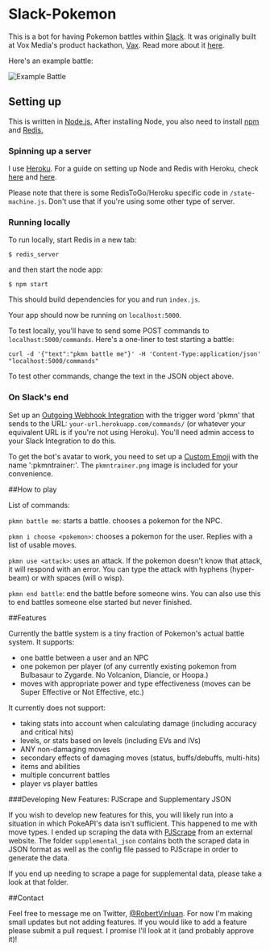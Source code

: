 # Slack-Pokemon

This is a bot for having Pokemon battles within [Slack](https://slack.com/). It was originally built at Vox Media's product hackathon, [Vax](http://product.voxmedia.com/2014/7/3/5861220/vax-14-the-things-we-built). Read more about it [here](http://www.polygon.com/2014/6/27/5850720/pokemon-battle-slack-vox).

Here's an example battle:

<img src="http://cdn3.vox-cdn.com/assets/4681633/pkmn_slack.jpg" alt="Example Battle">

## Setting up

This is written in [Node.js.](http://nodejs.org) After installing Node, you also need to install [npm](https://npmjs.org) and [Redis.](http://redis.io/)

### Spinning up a server

I use [Heroku](http://heroku.com). For a guide on setting up Node and Redis with Heroku, check [here](https://devcenter.heroku.com/articles/getting-started-with-nodejs) and [here](https://addons.heroku.com/redistogo). 

Please note that there is some RedisToGo/Heroku specific code in `/state-machine.js`. Don't use that if you're using some other type of server.

### Running locally

To run locally, start Redis in a new tab:

```Shell
$ redis_server
```

and then start the node app:

```Shell
$ npm start
```

This should build dependencies for you and run `index.js`. 

Your app should now be running on `localhost:5000`.

To test locally, you'll have to send some POST commands to `localhost:5000/commands`. Here's a one-liner to test starting a battle:

`curl -d '{"text":"pkmn battle me"}' -H 'Content-Type:application/json' "localhost:5000/commands"`

To test other commands, change the text in the JSON object above.

### On Slack's end

Set up an [Outgoing Webhook Integration](https://my.slack.com/services/new/outgoing-webhook) with the trigger word 'pkmn' that sends  to the URL: `your-url.herokuapp.com/commands/` (or whatever your equivalent URL is if you're not using Heroku). You'll need admin access to your Slack Integration to do this.

To get the bot's avatar to work, you need to set up a [Custom Emoji](https://my.slack.com/customize/emoji) with the name ':pkmntrainer:'. The `pkmntrainer.png` image is included for your convenience.

##How to play 

List of commands:

`pkmn battle me`: starts a battle. chooses a pokemon for the NPC.

`pkmn i choose <pokemon>`: chooses a pokemon for the user. Replies with a list of usable moves.

`pkmn use <attack>`: uses an attack. If the pokemon doesn't know that attack, it will respond with an error. You can type the attack with hyphens (hyper-beam) or with spaces (will o wisp).

`pkmn end battle`: end the battle before someone wins. You can also use this to end battles someone else started but never finished.

##Features

Currently the battle system is a tiny fraction of Pokemon's actual battle system. It supports:

- one battle between a user and an NPC
- one pokemon per player (of any currently existing pokemon from Bulbasaur to Zygarde. No Volcanion, Diancie, or Hoopa.)
- moves with appropriate power and type effectiveness (moves can be Super Effective or Not Effective, etc.)

It currently does not support:

- taking stats into account when calculating damage (including accuracy and critical hits)
- levels, or stats based on levels (including EVs and IVs)
- ANY non-damaging moves
- secondary effects of damaging moves (status, buffs/debuffs, multi-hits)
- items and abilities
- multiple concurrent battles
- player vs player battles

###Developing New Features: PJScrape and Supplementary JSON

If you wish to develop new features for this, you will likely run into a situation in which PokeAPI's data isn't sufficient. This happened to me with move types. I ended up scraping the data with [PJScrape](http://nrabinowitz.github.io/pjscrape/) from an external website. The folder `supplemental_json` contains both the scraped data in JSON format as well as the config file passed to PJScrape in order to generate the data.

If you end up needing to scrape a page for supplemental data, please take a look at that folder.

##Contact

Feel free to message me on Twitter, [@RobertVinluan](twitter.com/robertvinluan). For now I'm making small updates but not adding features. If you would like to add a feature please submit a pull request. I promise I'll look at it (and probably approve it)!
